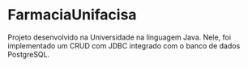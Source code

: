 # FarmaciaUnifacisa

Projeto desenvolvido na Universidade na linguagem Java. Nele, foi implementado um CRUD com JDBC integrado com o banco de dados PostgreSQL.
